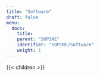 ```yaml
---
title: "Software"
draft: false
menu:
  docs:
    title:
    parent: "SOPINE"
    identifier: "SOPINE/Software"
    weight: 1
---
```


{{< children >}}
